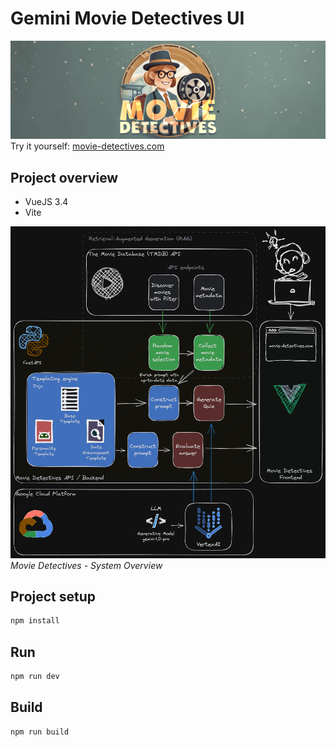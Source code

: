 # Gemini Movie Detectives UI

![logo](doc/logo.png)
Try it yourself: [movie-detectives.com](https://movie-detectives.com/)

## Project overview

- VueJS 3.4
- Vite

![system overview](doc/system-overview.png)
*Movie Detectives - System Overview*

## Project setup

```sh
npm install
```

## Run

```sh
npm run dev
```

## Build

```sh
npm run build
```
